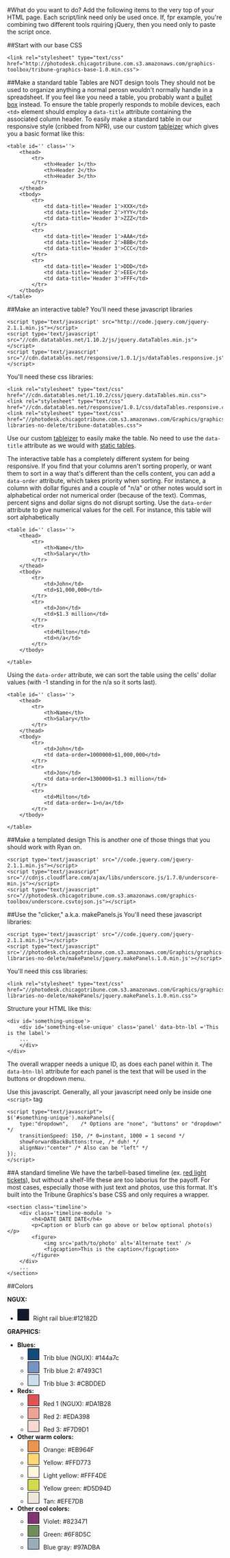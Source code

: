 
#What do you want to do?
Add the following items to the very top of your HTML page. Each script/link need only be used once. If, fpr example, you're combining two different tools rquiring jQuery, then you need only to paste the script once.

##Start with our base CSS
	
	<link rel="stylesheet" type="text/css" href="http://photodesk.chicagotribune.com.s3.amazonaws.com/graphics-toolbox/tribune-graphics-base-1.0.min.css">
##<a name="static-table"></a>Make a standard table
Tables are NOT design tools They should not be used to organize anything a normal perosn wouldn't normally handle in a spreadsheet. If you feel like you need a table, you probably want a [bullet box](#bulletbox) instead. To ensure the table properly responds to mobile devices, each `<td>` element should employ a `data-title` attribute containing the associated column header. To easily make a standard table in our responsive style (cribbed from NPR), use our custom [tableizer][tableizer] which gives you a basic format like this: 
	
	<table id='' class=''>
		<thead>
			<tr>
				<th>Header 1</th>
				<th>Header 2</th>
				<th>Header 3</th>
			</tr>
		</thead>
		<tbody>
			<tr>
				<td data-title='Header 1'>XXX</td>
				<td data-title='Header 2'>YYY</td>
				<td data-title='Header 3'>ZZZ</td>
			</tr>
			<tr>
				<td data-title='Header 1'>AAA</td>
				<td data-title='Header 2'>BBB</td>
				<td data-title='Header 3'>CCC</td>
			</tr>
			<tr>
				<td data-title='Header 1'>DDD</td>
				<td data-title='Header 2'>EEE</td>
				<td data-title='Header 3'>FFF</td>
			</tr>
		</tbody>
	</table>

##Make an interactive table?
You'll need these javascript libraries

	<script type='text/javascript' src="http://code.jquery.com/jquery-2.1.1.min.js"></script>
	<script type='text/javascript' src="//cdn.datatables.net/1.10.2/js/jquery.dataTables.min.js"></script>
	<script type='text/javascript' src="//cdn.datatables.net/responsive/1.0.1/js/dataTables.responsive.js"></script>

You'll need these css libraries:

	<link rel="stylesheet" type="text/css" href="//cdn.datatables.net/1.10.2/css/jquery.dataTables.min.css">
	<link rel="stylesheet" type="text/css" href="//cdn.datatables.net/responsive/1.0.1/css/dataTables.responsive.css">
	<link rel="stylesheet" type="text/css" href="//photodesk.chicagotribune.com.s3.amazonaws.com/Graphics/graphics-libraries-no-delete/tribune-datatables.css">
Use our custom [tableizer][tableizer] to easily make the table. No need to use the `data-title` attribute as we would with [static tables](#static-table). 

The interactive table has a completely different system for being responsive. If you find that your columns aren't sorting properly, or want them to sort in a way that's different than the cells content, you can add a `data-order` attribute, which takes priority when sorting. For instance, a column with dollar figures and a couple of "n/a" or other notes would sort in alphabetical order not numerical order (because of the text). Commas, percent signs and dollar signs do not disrupt sorting. Use the `data-order` attribute to give numerical values for the cell. For instance, this table will sort alphabetically

	<table id='' class=''>
		<thead>
			<tr>
				<th>Name</th>
				<th>Salary</th>
			</tr>
		</thead>
		<tbody>
			<tr>
				<td>John</td>
				<td>$1,000,000</td>
			</tr>
			<tr>
				<td>Jon</td>
				<td>$1.3 million</td>
			</tr>
			<tr>
				<td>Milton</td>
				<td>n/a</td>
			</tr>
		</tbody>

	</table>

Using the `data-order` attribute, we can sort the table using the cells' dollar values (with -1 standing in for the n/a so it sorts last).


	<table id='' class=''>
		<thead>
			<tr>
				<th>Name</th>
				<th>Salary</th>
			</tr>
		</thead>
		<tbody>
			<tr>
				<td>John</td>
				<td data-order=1000000>$1,000,000</td>
			</tr>
			<tr>
				<td>Jon</td>
				<td data-order=1300000>$1.3 million</td>
			</tr>
			<tr>
				<td>Milton</td>
				<td data-order=-1>n/a</td>
			</tr>
		</tbody>

	</table>



##Make a templated design
This is another one of those things that you should work with Ryan on.

	<script type='text/javascript' src="//code.jquery.com/jquery-2.1.1.min.js"></script>
	<script type="text/javascript" src="//cdnjs.cloudflare.com/ajax/libs/underscore.js/1.7.0/underscore-min.js"></script>
	<script type="text/javascript" src="//photodesk.chicagotribune.com.s3.amazonaws.com/graphics-toolbox/underscore.csvtojson.js"></script>

##Use the "clicker," a.k.a. makePanels.js
You'll need these javascript libraries:

	<script type='text/javascript' src="//code.jquery.com/jquery-2.1.1.min.js"></script>
	<script type="text/javascript" src='//photodesk.chicagotribune.com.s3.amazonaws.com/Graphics/graphics-libraries-no-delete/makePanels/jquery.makePanels.1.0.min.js'></script>
You'll need this css libraries:
	
	<link rel="stylesheet" type="text/css" href="//photodesk.chicagotribune.com.s3.amazonaws.com/Graphics/graphics-libraries-no-delete/makePanels/jquery.makePanels.1.0.min.css">
Structure your HTML like this:

	<div id='something-unique'>
		<div id='something-else-unique' class='panel' data-btn-lbl ='This is the label'>
		...
		</div>
	</div>
The overall wrapper needs a unique ID, as does each panel within it. The `data-btn-lbl` attribute for each panel is the text that will be used in the buttons or dropdown menu.

Use this javascript. Generally, all your javascript need only be inside one `<script>` tag

	<script type="text/javascript">
	$('#something-unique').makePanels({
		type:"dropdown", 	/* Options are "none", "buttons" or "dropdown" */
		transitionSpeed: 150, /* 0=instant, 1000 = 1 second */
		showForwardBackButtons:true, /* duh! */
		alignNav:"center" /* Also can be "left" */
	});
	</script>
##A standard timeline 
We have the tarbell-based timeline (ex. [red light tickets](http://graphics.chicagotribune.com/news/local/red-light-timeline/)), but without a shelf-life these are too laborius for the payoff. For most cases, especially those with just text and photos, use this format. It's built into the Tribune Graphics's base CSS and only requires a wrapper.
	
	<section class='timeline'>
		<div class='timeline-module '>
			<h4>DATE DATE DATE</h4>
			<p>Caption or blurb can go above or below optional photo(s)</p>
			<figure>
				<img src='path/to/photo' alt='Alternate text' />
				<figcaption>This is the caption</figcaption>
			</figure>
		</div>
		...
	</section>

##Colors

**NGUX:**

+ <span class='box' style='border:1px solid black;display:inline-block;width:25px;height:25px;margin-right:10px;background-color:#12182D;'></span>Right rail blue:#12182D

**GRAPHICS:**

* **Blues:**
	- <span class='box' style='border:1px solid black;display:inline-block;width:25px;height:25px;margin-right:10px;background-color:#144a7c;'></span>Trib blue (NGUX): #144a7c
	- <span class='box' style='border:1px solid black;display:inline-block;width:25px;height:25px;margin-right:10px;background-color:#7493C1;'></span>Trib blue 2: #7493C1
	- <span class='box' style='border:1px solid black;display:inline-block;width:25px;height:25px;margin-right:10px;background-color:#CBDDED;'></span>Trib blue 3: #CBDDED
* **Reds:**
	- <span class='box' style='border:1px solid black;display:inline-block;width:25px;height:25px;margin-right:10px;background-color:#DE5454;'></span>Red 1 (NGUX): #DA1B28
	- <span class='box' style='border:1px solid black;display:inline-block;width:25px;height:25px;margin-right:10px;background-color:#EDA398;'></span>Red 2: #EDA398
	- <span class='box' style='border:1px solid black;display:inline-block;width:25px;height:25px;margin-right:10px;background-color:#F7D9D1;'></span>Red 3: #F7D9D1
* **Other warm colors:**
	- <span class='box' style='border:1px solid black;display:inline-block;width:25px;height:25px;margin-right:10px;background-color:#EB964F;'></span>Orange: #EB964F
	- <span class='box' style='border:1px solid black;display:inline-block;width:25px;height:25px;margin-right:10px;background-color:#FFD773;'></span>Yellow: #FFD773
	- <span class='box' style='border:1px solid black;display:inline-block;width:25px;height:25px;margin-right:10px;background-color:#FFF4DE;'></span>Light yellow: #FFF4DE
	- <span class='box' style='border:1px solid black;display:inline-block;width:25px;height:25px;margin-right:10px;background-color:#D5D94D;'></span>Yellow green: #D5D94D
	- <span class='box' style='border:1px solid black;display:inline-block;width:25px;height:25px;margin-right:10px;background-color:#EFE7DB;'></span>Tan: #EFE7DB
* **Other cool colors:**
	- <span class='box' style='border:1px solid black;display:inline-block;width:25px;height:25px;margin-right:10px;background-color:#823471;'></span>Violet: #823471
	- <span class='box' style='border:1px solid black;display:inline-block;width:25px;height:25px;margin-right:10px;background-color:#6F8D5C;'></span>Green: #6F8D5C
	- <span class='box' style='border:1px solid black;display:inline-block;width:25px;height:25px;margin-right:10px;background-color:#97ADBA;'></span>Blue gray: #97ADBA


[tableizer]: http://www.google.com